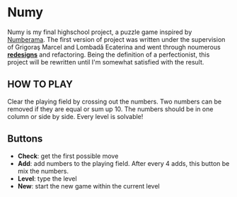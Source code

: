 # Numy
Numy is my final highschool project, a puzzle game inspired by [Numberama](https://play.google.com/store/apps/details?id=com.kila.zahlenspielpro.lars).
The first version of project was written under the supervision of Grigoraş Marcel and Lombadă Ecaterina and went through noumerous [**redesigns**](https://imgur.com/a/8Xdh5fK) and refactoring. Being the definition of a perfectionist, this project will be rewritten until I'm somewhat satisfied with the result.

## HOW TO PLAY
  Clear the playing field by crossing out the numbers. Two numbers can be removed if they are equal or sum up 10.
  The numbers should be in one column or side by side. Every level is solvable!

## Buttons
 * **Check**: get the first possible move
 * **Add**: add numbers to the playing field. After every 4 adds, this button be mix the numbers.
 * **Level**: type the level
 * **New**: start the new game within the current level
